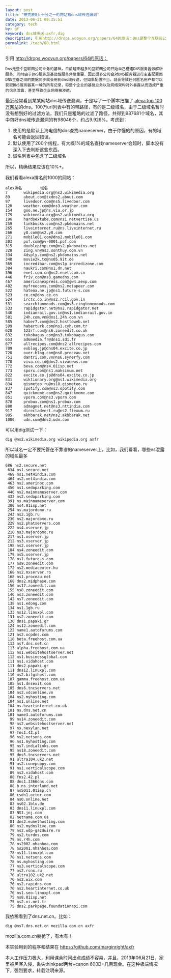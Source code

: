 ```yaml
---
layout: post
title: "研究表明:十分之一的网站有dns域传送漏洞"
date: 2013-06-21 09:35:51
category: tech
by: gf
keyword: dns域传送,axfr,dig
description: 引用http://drops.wooyun.org/papers/64的原话：Dns是整个互联网公司业务的基础，目前越来越多的互联网公司开始自己搭建DNS服务器做解析服务，同时由于DNS服务是基础性服务非常
permalink: /tech/80.html
---
```

引用 http://drops.wooyun.org/papers/64的原话：

``````````
Dns是整个互联网公司业务的基础，目前越来越多的互联网公司开始自己搭建DNS服务器做解析服务，同时由于DNS服务是基础性服务非常重要，因此很多公司会对DNS服务器进行主备配置而DNS主备之间的数据同步就会用到dns域传送，但如果配置不当，就会导致任何匿名用户都可以获取DNS服务器某一域的所有记录，将整个企业的基础业务以及网络架构对外暴露从而造成严重的信息泄露，甚至导致企业网络被渗透。
``````````

最近经常看到某某网站dns域传送漏洞，于是写了一个脚本扫描了 [alexa top 100万网站][alexa top 100]的dns。100万url列表中有的带路径，有的是二级域名，由于二级域名暂时没有想到好的过滤方法，我们只是粗略的过滤了路径，共得到987681个域名，其中包好dns域传送漏洞的有98046个，约占9.926%。考虑到：

1.  使用的是默认上海电信的dns查找nameserver，由于你懂的的原因，有的域名可能会返回错误。
2.  默认使用了200个线程，有大概1%的域名查找nameserver会超时，脚本没有深入下去判断这些东西。
3.  域名列表中包含了二级域名

所以，精确结果应该在10%+。

我们看看alexa排名前1000的网站：

``````````
alex排名        域名
7       wikipedia.org@ns2.wikimedia.org
89      about.com@txdns2.about.com
97      livedoor.com@ns5.livedoor.com
120     weather.com@dns3.weather.com
154     goo.ne.jp@ns.via.or.jp
179     wikimedia.org@ns2.wikimedia.org
196     hardsextube.com@ns1.netvertise.us
259     linkbucks.com@ns2.pkdomains.net
265     liveinternet.ru@ns.liveinternet.ru
266     y8.com@ns2.y8.com
271     mobile01.com@dns2.mobile01.com
303     pof.com@pv-0001.pof.com
315     doublepimp.com@ns2.pkdomains.net
328     zing.vn@ns3.sonthuy.com.vn
334     4dsply.com@ns2.pkdomains.net
340     movie2k.to@ns05.9it.de
369     incredibar.com@ns1p.incredizone.com
384     naukri.com@ns1.dn.net
396     enet.com.cn@ns2.enet.com.cn
446     friv.com@ns3.gamedns.com
467     americanexpress.com@gw4.aexp.com
482     myfreecams.com@ns2.metapeer.com
522     hatena.ne.jp@ns1.future-s.com
523     ce.cn@dns.ce.cn
524     irctc.co.in@ns2.rcil.gov.in
531     searchfunmoods.com@ns3.ringtonemoods.com
533     rapidgator.net@ns2.rapidgator.net
540     indianrail.gov.in@ns1.indianrail.gov.in
581     24h.com.vn@dns1.24h.com.vn
585     haber7.com@dns2.hosttoweb.net
599     haberturk.com@ns1.cyh.com.tr
620     123rf.com@ns6.zoneedit.co.uk
632     tokobagus.com@ns3.tokobagus.com
653     ad6media.fr@dns1.sd1.fr
677     allrecipes.com@dns2.allrecipes.com
709     exblog.jp@dns04.excite.co.jp
728     over-blog.com@ns0.proceau.net
751     dantri.com.vn@ns6.synerfy.com
770     viva.co.id@dns2.vivanews.com
772     beva.com@ns4.01isp.net
773     sporx.com@ns1.maksimum.net
822     excite.co.jp@dns04.excite.co.jp
831     wiktionary.org@ns1.wikimedia.org
834     gismeteo.ru@ns18.gismeteo.ru
837     spotify.com@ns3.spotify.com
847     quickmeme.com@ns2.quickmeme.com
851     vporn.com@ns3.vporn.com
878     probux.com@ns1.probux.com
880     admagnet.net@ns3.nttindia.com
917     directadvert.ru@ns2.flexum.ru
985     akhbarak.net@ns2.akhbarak.net
1000    udn.com@dns2.udn.com
``````````

可以用dig测试一下：

``````````
dig @ns2.wikimedia.org wikipedia.org axfr
``````````

所以域名一定不要托管在不靠谱的nameserver上，比如，我们看看，哪些ns泄露的域名最多

``````````
686 ns2.secure.net
 634 ns1.secure.net
 468 ns1.net4india.com
 464 ns2.net4india.com
 463 ns2.amerinoc.com
 456 ns1.sedoparking.com
 446 ns2.mainnameserver.com
 432 ns2.sedoparking.com
 391 ns.mainnameserver.com
 380 ns4.01isp.net
 254 ns.majordomo.ru
 243 ns2.1gb.ru
 236 ns2.majordomo.ru
 229 ns2.phatservers.com
 222 ns4.xserver.jp
 218 ns3.majordomo.ru
 217 ns1.xserver.jp
 212 ns3.xserver.jp
 198 ns2.xserver.jp
 184 ns4.zoneedit.com
 179 ns5.xserver.jp
 178 ns1.future-s.com
 177 ns9.zoneedit.com
 172 ns2.mediacenter.hu
 168 ns2.mxserver.ro
 168 ns1.proceau.net
 168 dns2.midphase.com
 156 ns17.zoneedit.com
 155 ns8.zoneedit.com
 146 ns3.zoneedit.com
 142 ns7.zoneedit.com
 138 ns1.edong.com
 134 ns1.1gb.ru
 133 ns12.linuxpl.com
 131 ns2.zoneedit.com
 130 dns1.papaki.gr
 124 ns12.zoneedit.com
 122 name1.autoforums.com
 121 ns2.ocpdns.com
 118 beta.freehost.com.ua
 113 ns7.dns.net.cn
 113 alpha.freehost.com.ua
 112 ns1.websitehostserver.net
 112 ns1.businessglobal.com
 111 ns1.vidahost.com
 111 dns2.papaki.gr
 111 dns12.linuxpl.com
 110 ns2.bilgihost.com
 107 gamma.freehost.com.ua
 105 ns1.dnsexit.com
 105 dns6.tncservers.net
 104 ns2.vdconline.vn
 104 ns2.myhosting.com
 104 ns1.online.net
 104 ns.heartinternet.co.uk
 101 ns.dns.net.cn
 101 name3.autoforums.com
  99 ns14.zoneedit.com
  98 ns2.websitehostserver.net
  97 ns.nexylan.net
  97 fns1.42.pl
  96 ns2.netsons.com
  96 ns1.myhosting.com
  95 ns7.indialinks.com
  95 ns18.zoneedit.com
  95 dns5.tncservers.net
  91 ultra104.uk2.net
  91 ns2.conepuppy.com
  91 ns1.verticalscope.com
  89 ns2.vidahost.com
  88 fns2.42.pl
  88 dns1.3366dns.com
  88 b.ns.interland.net
  87 ns5011.01isp.cn
  86 rsdn1.octor.com
  84 ns0.online.net
  83 ns02.1blu.de
  83 dns11.linuxpl.com
  83 NS1.jnj.com
  82 netname.com.ua
  81 dns2.eunethosting.com
  80 ns2.mydnslive.com
  79 ns2.wdp-gazduire.ro
  79 ns2.turdns.com
  79 ns.r4h.com
  78 ns2002.nhanhoa.com
  78 ns2001.nhanhoa.com
  78 ns11.linuxpl.com
  78 ns1.netsons.com
  78 ns.myhosting.com
  77 ns3.verticalscope.com
  77 ns2.rsnx.ru
  76 ultra102.uk2.net
  76 ns2.wix.com
  76 ns2.rapidns.com
  76 ns2.heartinternet.co.uk
  76 ns1.seo-linuxpl.com
  75 ns8.01isp.net
  75 ns2.ni.net.tr
  75 dns2.parkpage.foundationapi.com
``````````

我依稀看到了dns.net.cn。比如：

``````````
dig @ns7.dns.net.cn mozilla.com.cn axfr
``````````

mozilla.com.cn躺枪了，有木有！

本实验用到的程序和结果在 https://github.com/marginright/axfr

本人工作压力极大，利用课余时间出点成绩不容易，并且，2013年06月21日，家里被黑客入侵，丢失thinkpad两台+canon 600D+几百现金。在这种极端情况下，强烈要求，转载注明来源。


[alexa top 100]: http://s3.amazonaws.com/alexa-static/top-1m.csv.zip